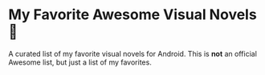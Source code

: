 # My Favorite Awesome Visual Novels 🍙

A curated list of my favorite visual novels for Android. This is **not** an official Awesome list, but just a list of my favorites.
